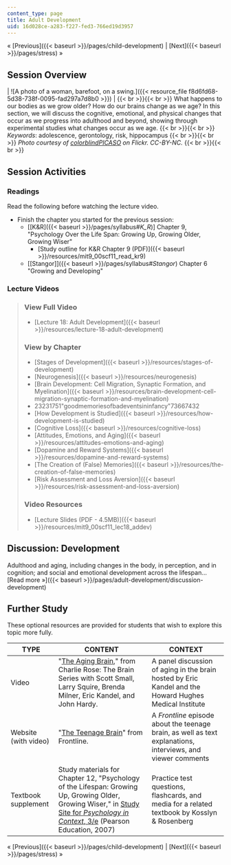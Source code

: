 ```yaml
---
content_type: page
title: Adult Development
uid: 16d028ce-a283-f227-fed3-766ed19d3957
---
```


« [Previous]({{< baseurl >}}/pages/child-development) | [Next]({{< baseurl >}}/pages/stress) »

Session Overview
----------------

| ![A photo of a woman, barefoot, on a swing.]({{< resource_file f8d6fd68-5d38-738f-0095-fad297a7d8b0 >}}) |  {{< br >}}{{< br >}} What happens to our bodies as we grow older? How do our brains change as we age? In this section, we will discuss the cognitive, emotional, and physical changes that occur as we progress into adulthood and beyond, showing through experimental studies what changes occur as we age. {{< br >}}{{< br >}} _Keywords_: adolescence, gerontology, risk, hippocampus {{< br >}}{{< br >}} _Photo courtesy of [colorblindPICASO](http://www.flickr.com/photos/colorblindpicaso/2540688582) on Flickr. CC-BY-NC._ {{< br >}}{{< br >}}  

Session Activities
------------------

### Readings

Read the following before watching the lecture video.

*   Finish the chapter you started for the previous session:
    *   \[[K&R]({{< baseurl >}}/pages/syllabus#_K_R_)\] Chapter 9, "Psychology Over the Life Span: Growing Up, Growing Older, Growing Wiser"
        *   [Study outline for K&R Chapter 9 (PDF)]({{< baseurl >}}/resources/mit9_00scf11_read_kr9)
    *   [\[Stangor\]]({{< baseurl >}}/pages/syllabus#_Stangor_) Chapter 6 "Growing and Developing"

### Lecture Videos

> ### View Full Video
> 
> *   [Lecture 18: Adult Development]({{< baseurl >}}/resources/lecture-18-adult-development)
> 
> ### View by Chapter
> 
> *   [Stages of Development]({{< baseurl >}}/resources/stages-of-development)
> *   [Neurogenesis]({{< baseurl >}}/resources/neurogenesis)
> *   [Brain Development: Cell Migration, Synaptic Formation, and Myelination]({{< baseurl >}}/resources/brain-development-cell-migration-synaptic-formation-and-myelination)
> *   23231751"goodmemoriesofbadeventsininfancy"73667432
> *   [How Development is Studied]({{< baseurl >}}/resources/how-development-is-studied)
> *   [Cognitive Loss]({{< baseurl >}}/resources/cognitive-loss)
> *   [Attitudes, Emotions, and Aging]({{< baseurl >}}/resources/attitudes-emotions-and-aging)
> *   [Dopamine and Reward Systems]({{< baseurl >}}/resources/dopamine-and-reward-systems)
> *   [The Creation of (False) Memories]({{< baseurl >}}/resources/the-creation-of-false-memories)
> *   [Risk Assessment and Loss Aversion]({{< baseurl >}}/resources/risk-assessment-and-loss-aversion)
> 
> ### Video Resources
> 
> *   [Lecture Slides (PDF - 4.5MB)]({{< baseurl >}}/resources/mit9_00scf11_lec18_addev)

Discussion: Development
-----------------------

Adulthood and aging, including changes in the body, in perception, and in cognition; and social and emotional development across the lifespan… [Read more »]({{< baseurl >}}/pages/adult-development/discussion-development)

Further Study
-------------

These optional resources are provided for students that wish to explore this topic more fully.

| TYPE | CONTENT | CONTEXT |
| --- | --- | --- |
| Video | "[The Aging Brain](http://www.learnoutloud.com/Free-Audio-Video/Social-Sciences/Psychology/Charlie-Rose-The-Brain-Series/43487)," from Charlie Rose: The Brain Series with Scott Small, Larry Squire, Brenda Milner, Eric Kandel, and John Hardy. | A panel discussion of aging in the brain hosted by Eric Kandel and the Howard Hughes Medical Institute |
| Website (with video) | "[The Teenage Brain](http://www.pbs.org/wgbh/pages/frontline/shows/teenbrain/)" from Frontline. | A _Frontline_ episode about the teenage brain, as well as text explanations, interviews, and viewer comments |
| Textbook supplement | Study materials for Chapter 12, "Psychology of the Lifespan: Growing Up, Growing Older, Growing Wiser," in [Study Site for _Psychology in Context_, 3/e](http://www.pearsonhighered.com/educator/product/Fundamentals-of-Psychology-in-Context/9780205507573.page) (Pearson Education, 2007) | Practice test questions, flashcards, and media for a related textbook by Kosslyn & Rosenberg 

« [Previous]({{< baseurl >}}/pages/child-development) | [Next]({{< baseurl >}}/pages/stress) »